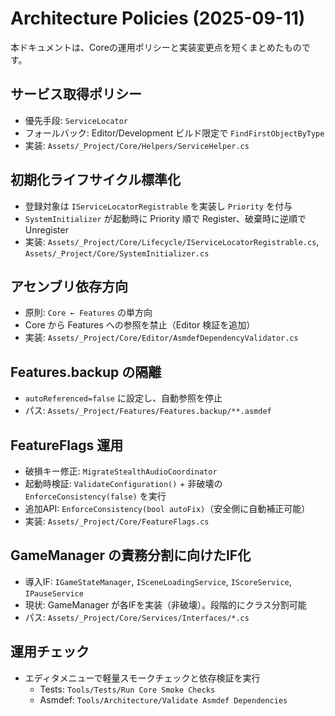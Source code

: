 ﻿# Architecture Policies (2025-09-11)

本ドキュメントは、Coreの運用ポリシーと実装変更点を短くまとめたものです。

## サービス取得ポリシー
- 優先手段: `ServiceLocator`
- フォールバック: Editor/Development ビルド限定で `FindFirstObjectByType`
- 実装: `Assets/_Project/Core/Helpers/ServiceHelper.cs`

## 初期化ライフサイクル標準化
- 登録対象は `IServiceLocatorRegistrable` を実装し `Priority` を付与
- `SystemInitializer` が起動時に Priority 順で Register、破棄時に逆順で Unregister
- 実装: `Assets/_Project/Core/Lifecycle/IServiceLocatorRegistrable.cs`, `Assets/_Project/Core/SystemInitializer.cs`

## アセンブリ依存方向
- 原則: `Core ← Features` の単方向
- Core から Features への参照を禁止（Editor 検証を追加）
- 実装: `Assets/_Project/Core/Editor/AsmdefDependencyValidator.cs`

## Features.backup の隔離
- `autoReferenced=false` に設定し、自動参照を停止
- パス: `Assets/_Project/Features/Features.backup/**.asmdef`

## FeatureFlags 運用
- 破損キー修正: `MigrateStealthAudioCoordinator`
- 起動時検証: `ValidateConfiguration()` + 非破壊の `EnforceConsistency(false)` を実行
- 追加API: `EnforceConsistency(bool autoFix)`（安全側に自動補正可能）
- 実装: `Assets/_Project/Core/FeatureFlags.cs`

## GameManager の責務分割に向けたIF化
- 導入IF: `IGameStateManager`, `ISceneLoadingService`, `IScoreService`, `IPauseService`
- 現状: GameManager が各IFを実装（非破壊）。段階的にクラス分割可能
- パス: `Assets/_Project/Core/Services/Interfaces/*.cs`

## 運用チェック
- エディタメニューで軽量スモークチェックと依存検証を実行
  - Tests: `Tools/Tests/Run Core Smoke Checks`
  - Asmdef: `Tools/Architecture/Validate Asmdef Dependencies`

